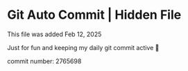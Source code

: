 # Git Auto Commit | Hidden File

This file was added Feb 12, 2025

Just for fun and keeping my daily git commit active 🤪

commit number: 2765698
